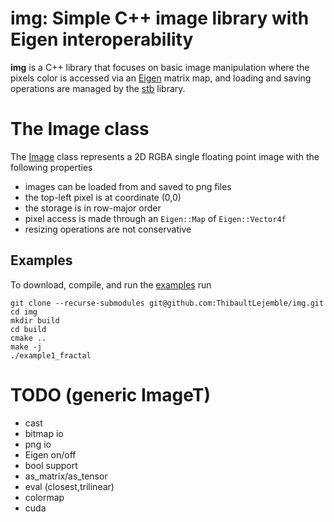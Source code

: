 # img: Simple C++ image library with Eigen interoperability 

**img** is a C++ library that focuses on basic image manipulation where the pixels color is accessed via an [Eigen](https://eigen.tuxfamily.org/) matrix map, and loading and saving operations are managed by the [stb](https://github.com/nothings/stb) library. 

# The Image class

The [Image](https://github.com/ThibaultLejemble/img/blob/main/src/img/Image.h) class represents a 2D RGBA single floating point image with the following properties
- images can be loaded from and saved to png files
- the top-left pixel is at coordinate (0,0)
- the storage is in row-major order
- pixel access is made through an `Eigen::Map` of `Eigen::Vector4f`
- resizing operations are not conservative

## Examples

To download, compile, and run the [examples](https://github.com/ThibaultLejemble/img/tree/main/examples) run  
```
git clone --recurse-submodules git@github.com:ThibaultLejemble/img.git
cd img
mkdir build
cd build
cmake .. 
make -j
./example1_fractal
``` 

# TODO (generic ImageT)
- cast 
- bitmap io
- png io
- Eigen on/off
- bool support
- as_matrix/as_tensor
- eval (closest,trilinear)
- colormap
- cuda